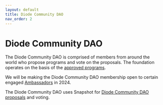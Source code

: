 ```yaml
---
layout: default
title: Diode Community DAO
nav_order: 2
---
```


# Diode Community DAO


The Diode Community DAO is comprised of members from around the world who propose programs and vote on the proposals.  The foundation operates on the basis of the [approved programs](/docs/programs.html).

We will be making the Diode Community DAO membership open to certain engaged [Ambassadors](/docs/programs/ambassador_registration_program.html) in 2024.

The Diode Community DAO uses Snapshot for [Diode Community DAO proposals](https://snapshot.org/#/diodefoundation.eth) and voting.
